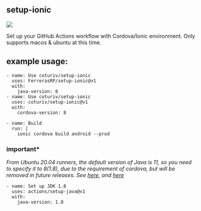 ## setup-ionic

[![](https://github.com/FerrerasRP/setup-ionic/workflows/CI/badge.svg)](https://github.com/FerrerasRP/setup-ionic/actions)

Set up your GitHub Actions workflow with Cordova/Ionic environment. Only supports macos & ubuntu at this time.

## example usage:

```
- name: Use coturiv/setup-ionic
  uses: FerrerasRP/setup-ionic@v1
  with:
    java-version: 8
- name: Use coturiv/setup-ionic
  uses: coturiv/setup-ionic@v1
  with:
    cordova-version: 8

- name: Build
  run: |
    ionic cordova build android --prod

```

### important*

_From Ubuntu 20.04 runners, the default version of Java is 11, so you need to specify it to 8(1.8), due to the requirement of cordova, but will be removed in future releases. See [here](), and [here](https://cordova.apache.org/docs/en/latest/guide/platforms/android/index.html#java-development-kit-jdk)_

```
- name: Set up JDK 1.8
  uses: actions/setup-java@v1
  with:
    java-version: 1.8
```